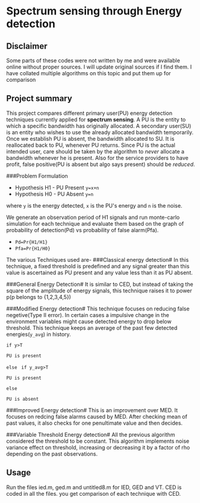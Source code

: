 Spectrum sensing through Energy detection
=========================================
Disclaimer
---------------
Some parts of these codes were not written by me and were available online without proper sources. I will update original sources if I find them. I have collated multiple algorithms on this topic and put them up for comparison

Project summary
----------------
This project compares different primary user(PU) energy detection techniques currently applied for **spectrum sensing**.
A PU is the entity to which a specific bandwidth has originally allocated. A secondary user(SU) is an entity who wishes to use the already allocated bandwidth temporarily. 
Once we establish PU is absent, the bandwidth allocated to SU. It is reallocated back to PU, whenever PU returns. 
Since PU is the actual intended user, care should be taken by the algorithm to _never_ allocate a bandwidth whenever he is present.
Also for the service providers to have profit, false positive(PU is absent but algo says present) should be _reduced_.

###Problem Formulation
  
* Hypothesis H1 - PU Present
     `y=x+n`
* Hypothesis H0 - PU Absent
     `y=n`   

where `y` is the energy detected, `x` is the PU's energy and `n` is the noise.

We generate an observation period of H1 signals and run monte-carlo simulation for each technique and evaluate them based on the graph of probability of detection(Pd) vs probability of false alarm(Pfa).
  
* `Pd=Pr{H1/H1}`
* `Pfa=Pr{H1/H0}`
 
The various Techniques used are-
###Classical energy detection#
In this technique, a fixed threshold is predefined and any signal greater than this value is ascertained as PU present and any value less than it as PU absent.
  
###General Energy Detection#
It is similar to CED, but instead of taking the square of the amplitude of energy signals, this technique raises it to power p(p belongs to {1,2,3,4,5})
  
###Modified Energy detection#
This technique focuses on reducing false negetive(Type II error). In certain cases a impulsive change in the environment variables might cause detected energy to drop below threshold. 
This technique keeps an average of the past few detected energies(`y_avg`) in history. 

`if y>T`

    PU is present
`else`
   ` if y_avg>T`
   
    PU is present
`else `

	PU is absent

###Improved Energy detection#
This is an improvement over MED. It focuses on redcing false alarms caused by MED. After checking  mean of past values, it also checks for one penultimate value and then decides.

###Variable Threshold Energy detection#
All the previous algorithm considered the threshold to be constant. This algorithm implements noise variance effect on threshold, increasing or decreasing it by a factor of rho depending on the past observations.

Usage 
------
Run the files ied.m, ged.m and untitled8.m for IED, GED and VT. CED is coded in all the files. you get comparison of each technique with CED.